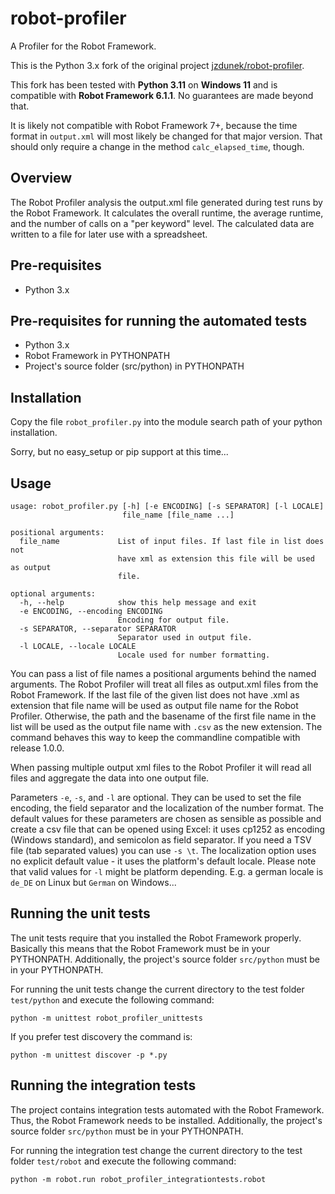 robot-profiler
==============

A Profiler for the Robot Framework.

This is the Python 3.x fork of the original project [jzdunek/robot-profiler](https://github.com/jzdunek/robot-profiler).

This fork has been tested with **Python 3.11** on **Windows 11** and is compatible with **Robot Framework 6.1.1**.
No guarantees are made beyond that.

It is likely not compatible with Robot Framework 7+,
because the time format in `output.xml` will most likely be changed for that major version.
That should only require a change in the method `calc_elapsed_time`, though.

Overview
--------
The Robot Profiler analysis the output.xml file generated
during test runs by the Robot Framework. It calculates
the overall runtime, the average runtime, and the number
of calls on a "per keyword" level. The calculated data
are written to a file for later use with a spreadsheet.

Pre-requisites
--------------
* Python 3.x

Pre-requisites for running the automated tests
----------------------------------------------
* Python 3.x
* Robot Framework in PYTHONPATH
* Project's source folder (src/python) in PYTHONPATH

Installation
------------
Copy the file `robot_profiler.py` into the module search path of your
python installation.

Sorry, but no easy_setup or pip support at this time...

Usage
-----
```
usage: robot_profiler.py [-h] [-e ENCODING] [-s SEPARATOR] [-l LOCALE]
                         file_name [file_name ...]
```
```
positional arguments:
  file_name             List of input files. If last file in list does not
                        have xml as extension this file will be used as output
                        file.
```
```
optional arguments:
  -h, --help            show this help message and exit
  -e ENCODING, --encoding ENCODING
                        Encoding for output file.
  -s SEPARATOR, --separator SEPARATOR
                        Separator used in output file.
  -l LOCALE, --locale LOCALE
                        Locale used for number formatting.
```
You can pass a list of file names a positional arguments behind the named arguments. The Robot Profiler
will treat all files as output.xml files from the Robot Framework. If the last file of the given list
does not have .xml as extension that file name will be used as output file name for the Robot Profiler.
Otherwise, the path and the basename of the first file name in the list will be used as the output
file name with `.csv` as the new extension. The command behaves this way to keep the commandline
compatible with release 1.0.0.

When passing multiple output xml files to the Robot Profiler it will read all files and aggregate the
data into one output file.

Parameters `-e`, `-s`, and `-l` are optional. They can be used to set the file encoding,
the field separator and the localization of the number format. The default values for these parameters
are chosen as sensible as possible and create a csv file that can be opened using Excel: it
uses cp1252 as encoding (Windows standard), and semicolon as field separator. If you need a
TSV file (tab separated values) you can use `-s \t`. The localization option uses no explicit
default value - it uses the platform's default locale. Please note that valid values for `-l`
might be platform depending. E.g. a german locale is `de_DE` on Linux but `German` on Windows...

Running the unit tests
----------------------
The unit tests require that you installed the Robot Framework properly.
Basically this means that the Robot Framework must be in your PYTHONPATH. Additionally, the project's
source folder `src/python` must be in your PYTHONPATH.

For running the unit tests change the current directory to the test folder `test/python` and execute the
following command:

`python -m unittest robot_profiler_unittests`

If you prefer test discovery the command is:

`python -m unittest discover -p *.py`

Running the integration tests
-----------------------------
The project contains integration tests automated with the Robot Framework. Thus, the Robot Framework needs to be
installed. Additionally, the project's source folder `src/python` must be in your PYTHONPATH.

For running the integration test change the current directory to the test folder `test/robot` and execute the
following command:

`python -m robot.run robot_profiler_integrationtests.robot`

